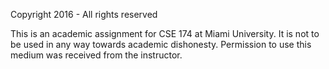 Copyright 2016 - All rights reserved

This is an academic assignment for CSE 174 at Miami University. It is not to be used in any way towards academic dishonesty. Permission to use this medium was received from the instructor.
